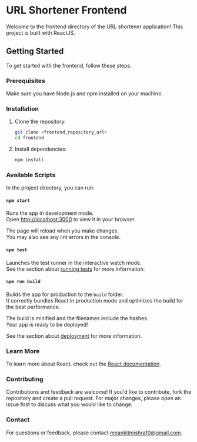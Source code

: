 
# URL Shortener Frontend

Welcome to the frontend directory of the URL shortener application! This project is built with ReactJS.

## Getting Started

To get started with the frontend, follow these steps:

### Prerequisites

Make sure you have Node.js and npm installed on your machine.

### Installation

1. Clone the repository:
   ```bash
   git clone <frontend_repository_url>
   cd frontend
   ```

2. Install dependencies:
   ```bash
   npm install
   ```

### Available Scripts

In the project directory, you can run:

#### `npm start`

Runs the app in development mode.\
Open [http://localhost:3000](http://localhost:3000) to view it in your browser.

The page will reload when you make changes.\
You may also see any lint errors in the console.

#### `npm test`

Launches the test runner in the interactive watch mode.\
See the section about [running tests](https://facebook.github.io/create-react-app/docs/running-tests) for more information.

#### `npm run build`

Builds the app for production to the `build` folder.\
It correctly bundles React in production mode and optimizes the build for the best performance.

The build is minified and the filenames include the hashes.\
Your app is ready to be deployed!

See the section about [deployment](https://facebook.github.io/create-react-app/docs/deployment) for more information.


### Learn More

To learn more about React, check out the [React documentation](https://reactjs.org/).

### Contributing

Contributions and feedback are welcome! If you'd like to contribute, fork the repository and create a pull request. For major changes, please open an issue first to discuss what you would like to change.


### Contact

For questions or feedback, please contact meankitmishra10@gmail.com.

